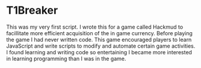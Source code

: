 # T1Breaker

This was my very first script. I wrote this for a game called Hackmud to facillitate more efficient acquisition of the in game currency. Before playing the game I had never written code. This game encouraged players to learn JavaScript and write scripts to modify and automate certain game activities. I found learning and writing code so entertaining I became more interested in learning programming than I was in the game.
